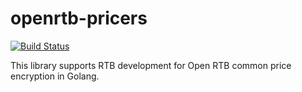 # openrtb-pricers
[![Build Status](https://travis-ci.org/BenjaminCh/openrtb-pricers.svg?branch=master)](https://travis-ci.org/BenjaminCh/openrtb-pricers)

This library supports RTB development for Open RTB common price encryption in Golang.
